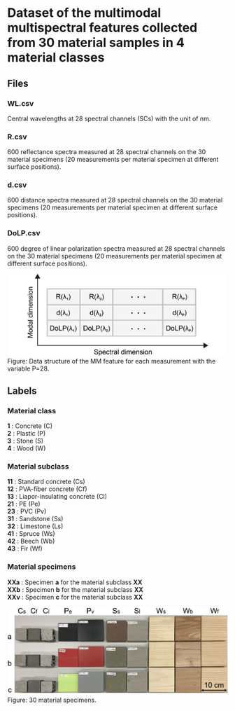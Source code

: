 # Dataset of the multimodal multispectral features collected from 30 material samples in 4 material classes


## Files
### WL.csv
Central wavelengths at 28 spectral channels (SCs) with the unit of nm.
### R.csv
600 reflectance spectra measured at 28 spectral channels on the 30 material specimens (20 measurements per material specimen at different surface positions).
### d.csv
600 distance spectra measured at 28 spectral channels on the 30 material specimens (20 measurements per material specimen at different surface positions).
### DoLP.csv
600 degree of linear polarization spectra measured at 28 spectral channels on the 30 material specimens (20 measurements per material specimen at different surface positions).

![alt text](Fig_1_DataStructure.jpg)
Figure: Data structure of the MM feature for each measurement with the variable P=28.

## Labels
### Material class
**1** : Concrete (C)  
**2** : Plastic (P)   
**3** : Stone (S)   
**4** : Wood (W)   
### Material subclass
**11** : Standard concrete (Cs)   
**12** : PVA-fiber concrete (Cf)  
**13** : Liapor-insulating concrete (Cl)  
**21** : PE (Pe)    
**23** : PVC (Pv)   
**31** : Sandstone (Ss)   
**32** : Limestone (Ls)    
**41** : Spruce (Ws)   
**42** : Beech (Wb)   
**43** : Fir (Wf)  
### Material specimens
**XXa** : Specimen **a** for the material subclass **XX**  
**XXb** : Specimen **b** for the material subclass **XX**   
**XXv** : Specimen **c** for the material subclass **XX** 

![alt text](Fig_3_Material_specimens.jpg)
Figure: 30 material specimens.